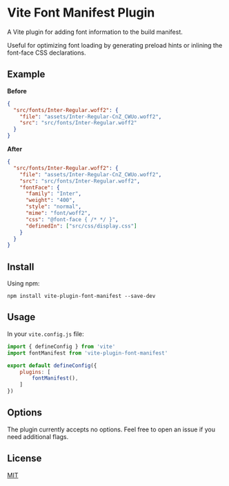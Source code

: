 # Vite Font Manifest Plugin

A Vite plugin for adding font information to the build manifest.

Useful for optimizing font loading by generating preload hints or inlining the
font-face CSS declarations.

## Example

**Before**


```json
{
  "src/fonts/Inter-Regular.woff2": {
    "file": "assets/Inter-Regular-CnZ_CWUo.woff2",
    "src": "src/fonts/Inter-Regular.woff2"
  }
}
```

**After**

```json
{
  "src/fonts/Inter-Regular.woff2": {
    "file": "assets/Inter-Regular-CnZ_CWUo.woff2",
    "src": "src/fonts/Inter-Regular.woff2",
    "fontFace": {
      "family": "Inter",
      "weight": "400",
      "style": "normal",
      "mime": "font/woff2",
      "css": "@font-face { /* */ }",
      "definedIn": ["src/css/display.css"]
    }
  }
}
```

## Install

Using npm:

```console
npm install vite-plugin-font-manifest --save-dev
```

## Usage

In your `vite.config.js` file:

```js
import { defineConfig } from 'vite'
import fontManifest from 'vite-plugin-font-manifest'

export default defineConfig({
    plugins: [
        fontManifest(),
    ]
})
```

## Options

The plugin currently accepts no options. Feel free to open an issue if you need additional flags.

## License

[MIT](./LICENSE)
